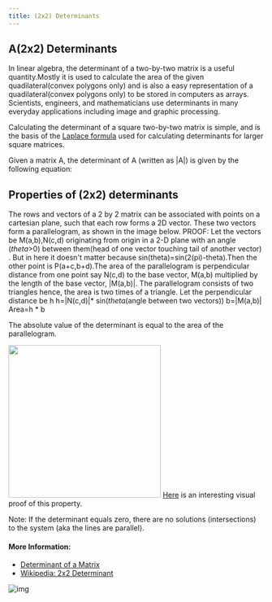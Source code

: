 ```yaml
---
title: (2x2) Determinants
---
```


## A(2x2) Determinants

In linear algebra, the determinant of a two-by-two matrix is a useful quantity.Mostly it is used to calculate the area of the given quadilateral(convex polygons only) and is also a easy representation of a quadilateral(convex polygons only) to be stored in computers as arrays. Scientists, engineers, and mathematicians use determinants in many everyday applications including image and graphic processing. 

Calculating the determinant of a square two-by-two matrix is simple, and is the basis of the [Laplace formula](https://en.wikipedia.org/wiki/Laplace_expansion) used for calculating determinants for larger square matrices.

Given a matrix A, the determinant of A (written as |A|) is given by the following equation:

## Properties of (2x2) determinants

The rows and vectors of a 2 by 2 matrix can be associated with points on a cartesian plane, such that each row forms a 2D vector. These two vectors form a parallelogram, as shown in the image below.
PROOF:
Let the vectors be M(a,b),N(c,d) originating from origin in a 2-D plane with an angle (*theta*>0) between them(head of one vector touching tail of another vector) . But in here it doesn't matter because sin(theta)=sin(2(pi)-theta).Then the other point is P(a+c,b+d).The area of the parallelogram is perpendicular distance from one point say N(c,d) to the base vector, M(a,b) multiplied by the length of the base vector, |M(a,b)|. The parallelogram consists of two triangles hence, the area is two times of a triangle. 
Let the perpendicular distance be h
h=|N(c,d)|* sin(*theta*(angle between two vectors))
b=|M(a,b)|
Area=h * b

The absolute value of the determinant is equal to the area of the parallelogram. 

<img src="https://upload.wikimedia.org/wikipedia/commons/thumb/a/ad/Area_parallellogram_as_determinant.svg/1044px-Area_parallellogram_as_determinant.svg.png" width="300"> <a href="https://i.stack.imgur.com/gCaz3.png">Here</a> is an interesting visual proof of this property.

Note: If the determinant equals zero, there are no solutions (intersections) to the system (aka the lines are parallel). 

#### More Information:
- [Determinant of a Matrix](https://github.com/freeCodeCamp/guides/blob/master/src/pages/mathematics/determinant-of-a-matrix/index.md "Determinant of a Matrix")
- [Wikipedia: 2x2 Determinant](https://en.wikipedia.org/wiki/Determinant#2_.C3.97_2_matrices)


![img](https://ncalculators.com/images/formulas/2x2-matrix-determinant.jpg)
